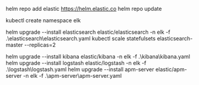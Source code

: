 helm repo add elastic https://helm.elastic.co
helm repo update

kubectl create namespace elk

helm upgrade --install elasticsearch elastic/elasticsearch -n elk -f .\elasticsearch\elasticsearch.yaml
kubectl scale statefulsets elasticsearch-master --replicas=2

helm upgrade --install kibana elastic/kibana -n elk -f .\kibana\kibana.yaml
helm upgrade --install logstash elastic/logstash -n elk -f .\logstash\logstash.yaml
helm upgrade --install apm-server elastic/apm-server -n elk -f .\apm-server\apm-server.yaml